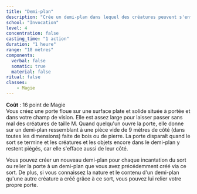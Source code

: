 ```yaml
---
title: "Demi-plan"
description: "Crée un demi-plan dans lequel des créatures peuvent s'enfermer."
school: "Invocation"
level: 4
concentration: false
casting_time: "1 action"
duration: "1 heure"
range: "18 mètres"
components:
  verbal: false
  somatic: true
  material: false
ritual: false
classes:
    - Magie  
---
```

**Coût** : 16 point de Magie  
Vous créez une porte floue sur une surface plate et solide située à portée et dans votre champ de vision. Elle est assez large pour laisser passer sans mal des créatures de taille M. Quand quelqu'un ouvre la porte, elle donne sur un demi-plan ressemblant à une pièce vide de 9 mètres de côté (dans toutes les dimensions) faite de bois ou de pierre. La porte disparaît quand le sort se termine et les créatures et les objets encore dans le demi-plan y restent piégés, car elle s'efface aussi de leur côté.

Vous pouvez créer un nouveau demi-plan pour chaque incantation du sort ou relier la porte à un demi-plan que vous avez précédemment créé via ce sort. De plus, si vous connaissez la nature et le contenu d'un demi-plan qu'une autre créature a créé grâce à ce sort, vous pouvez lui relier votre propre porte.
